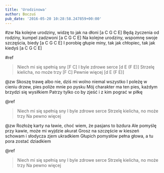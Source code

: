 ```yaml
---
title: 'Urodzinowa'
author: Boczuś
pub_date: '2016-05-20 10:28:58.247859+00:00'
---
```


#zw
Na kolejne urodziny, widzę to jak na dłoni			                [a C G C E]
Będą życzenia od rodziny, kumpel zadzwoni			                [a C G C E]
Na kolejne urodziny, wspomnę swoje szczęścia, biedy		[a C G C E]
I porobię głupie miny, tak jak chłopiec, tak jak kiedyś		        [a C G C E]

#ref
>Niech mi się spełnią sny			[F C]
>I byle zdrowe serce			        [d E (F E)]
>Strzelę kielicha, no może trzy	        [F C]
>Pewnie więcej				                [d E (F E)]

@zw
Skoszę trawę albo nie, dziś mi wolno niemal wszystko
I poleżę w cieniu drzew, pies poliże mnie po pysku
Mój charakter ma ten pies, każdym brzydzi się wysiłkiem
Patrzy tylko co by zjeść i z kim pograć w piłkę

@ref
>Niech mi się spełnią sny
>I byle zdrowe serce
>Strzelę kielicha, no może trzy
>Na pewno więcej

@zw
Rozłożę karty na ławie, choć wiem, że pasjans to bzdura
Ale pomyślę przy kawie, może mi wyjdzie akurat
Grosz na szczęście w kieszeń schowam i słodycza zjem ukradkiem
Głupich pomysłów pełna głowa, a tu pora zostać dziadkiem

@ref
>Niech mi się spełnią sny
>I byle zdrowe serce
>Strzelę kielicha, no może trzy
>Na pewno więcej



